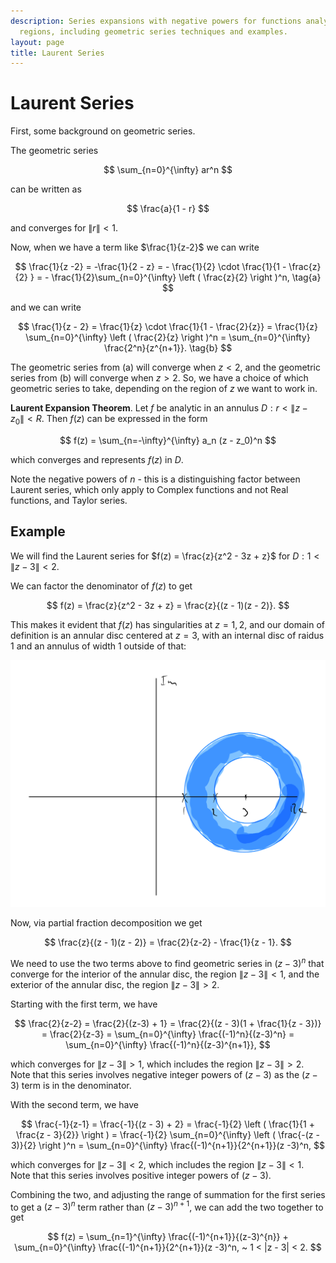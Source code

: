 ```yaml
---
description: Series expansions with negative powers for functions analytic in annular
  regions, including geometric series techniques and examples.
layout: page
title: Laurent Series
---
```


# Laurent Series

First, some background on geometric series.

The geometric series

$$ \sum_{n=0}^{\infty} ar^n $$

can be written as

$$ \frac{a}{1 - r} $$

and converges for $\|r\| < 1$.

Now, when we have a term like $\frac{1}{z-2}$ we can write

$$ \frac{1}{z -2} = -\frac{1}{2 - z} = - \frac{1}{2} \cdot \frac{1}{1 - \frac{z}{2} } = - \frac{1}{2}\sum_{n=0}^{\infty} \left ( \frac{z}{2} \right )^n, \tag{a} $$

and we can write

$$ \frac{1}{z - 2} = \frac{1}{z} \cdot \frac{1}{1 - \frac{2}{z}} = \frac{1}{z} \sum_{n=0}^{\infty} \left ( \frac{2}{z} \right )^n = \sum_{n=0}^{\infty} \frac{2^n}{z^{n+1}}. \tag{b} $$

The geometric series from (a) will converge when $z < 2$, and the geometric series from (b) will converge when $z > 2$. So, we have a choice of which geometric series to take, depending on the region of $z$ we want to work in.

**Laurent Expansion Theorem**. Let $f$ be analytic in an annulus $D : r < \|z - z_0\| < R$. Then $f(z)$ can be expressed in the form

$$ f(z) = \sum_{n=-\infty}^{\infty} a_n (z - z_0)^n $$

which converges and represents $f(z)$ in $D$.

Note the negative powers of $n$ - this is a distinguishing factor between Laurent series, which only apply to Complex functions and not Real functions, and Taylor series.

## Example

We will find the Laurent series for $f(z) = \frac{z}{z^2 - 3z + z}$ for $D : 1 < \| z - 3 \| < 2$.

We can factor the denominator of $f(z)$ to get

$$ f(z) = \frac{z}{z^2 - 3z + z} = \frac{z}{(z - 1)(z - 2)}. $$

This makes it evident that $f(z)$ has singularities at $z = 1, 2$, and our domain of definition is an annular disc centered at $z = 3$, with an internal disc of raidus $1$ and an annulus of width $1$ outside of that:

![Annular disc.png](annulus.png)

Now, via partial fraction decomposition we get

$$ \frac{z}{(z - 1)(z - 2)} = \frac{2}{z-2} - \frac{1}{z - 1}. $$

We need to use the two terms above to find geometric series in $(z-3)^n$ that converge for the interior of the annular disc, the region $\|z - 3\| < 1$, and the exterior of the annular disc, the region $\|z - 3\| > 2$.

Starting with the first term, we have

$$ \frac{2}{z-2} = \frac{2}{(z-3) + 1} = \frac{2}{(z - 3)(1 + \frac{1}{z - 3})} = \frac{2}{z-3} = \sum_{n=0}^{\infty} \frac{(-1)^n}{(z-3)^n} = \sum_{n=0}^{\infty} \frac{(-1)^n}{(z-3)^{n+1}}, $$

which converges for $\|z -3\| > 1$, which includes the region $\|z - 3\| > 2$. Note that this series involves negative integer powers of $(z -3)$ as the $(z - 3)$ term is in the denominator.

With the second term, we have

$$ \frac{-1}{z-1} = \frac{-1}{(z - 3) + 2} = \frac{-1}{2} \left ( \frac{1}{1 + \frac{z - 3}{2}} \right ) = \frac{-1}{2} \sum_{n=0}^{\infty} \left ( \frac{-(z - 3)}{2} \right )^n = \sum_{n=0}^{\infty} \frac{(-1)^{n+1}}{2^{n+1}}(z -3)^n,  $$

which converges for $\|z - 3\| < 2$, which includes the region $\|z - 3\| < 1.$ Note that this series involves positive integer powers of $(z - 3)$.

Combining the two, and adjusting the range of summation for the first series to get a $(z-3)^n$ term rather than $(z -3)^{n+1}$, we can add the two together to get

$$ f(z) = \sum_{n=1}^{\infty} \frac{(-1)^{n+1}}{(z-3)^{n}} + \sum_{n=0}^{\infty} \frac{(-1)^{n+1}}{2^{n+1}}(z -3)^n, ~ 1 < |z - 3| < 2. $$